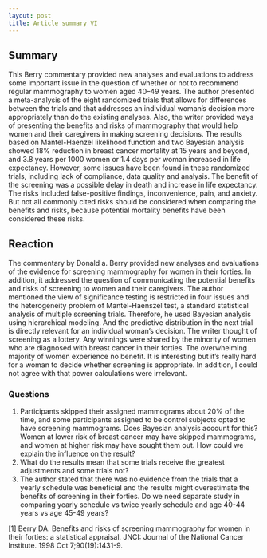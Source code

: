 ```yaml
---
layout: post
title: Article summary VI
---
```


## Summary
This Berry commentary provided new analyses and evaluations to address some important issue in the question of whether or not to recommend regular mammography to women aged 40–49 years. The author presented a meta-analysis of the eight randomized trials that allows for differences between the trials and that addresses an individual woman’s decision more appropriately than do the existing analyses. Also, the writer provided ways of presenting the benefits and risks of mammography that would help women and their caregivers in making screening decisions. The results based on Mantel-Haenzel likelihood function and two Bayesian analysis showed 18% reduction in breast cancer mortality at 15 years and beyond, and 3.8 years per 1000 women or 1.4 days per woman increased in life expectancy. However, some issues have been found in these randomized trials, including lack of compliance, data quality and analysis. The benefit of the screening was a possible delay in death and increase in life expectancy. The risks included false-positive findings, inconvenience, pain, and anxiety. But not all commonly cited risks should be considered when comparing the benefits and risks, because potential mortality benefits have been considered these risks. 

## Reaction
The commentary by Donald a. Berry provided new analyses and evaluations of the evidence for screening mammography for women in their forties. In addition, it addressed the question of communicating the potential benefits and risks of screening to women and their caregivers. The author mentioned the view of significance testing is restricted in four issues and the heterogeneity problem of Mantel-Haenszel test, a standard statistical analysis of multiple screening trials. Therefore, he used Bayesian analysis using hierarchical modeling. And the predictive distribution in the next trial is directly relevant for an individual woman’s decision. The writer thought of screening as a lottery. Any winnings were shared by the minority of women who are diagnosed with breast cancer in their forties. The overwhelming majority of women experience no benefit. It is interesting but it’s really hard for a woman to decide whether screening is appropriate. In addition, I could not agree with that power calculations were irrelevant. 

### Questions
1. Participants skipped their assigned mammograms about 20% of the time, and some participants assigned to be control subjects opted to have screening mammograms. Does Bayesian analysis account for this? Women at lower risk of breast cancer may have skipped mammograms, and women at higher risk may have sought them out. How could we explain the influence on the result?
2. What do the results mean that some trials receive the greatest adjustments and some trials not?
3. The author stated that there was no evidence from the trials that a yearly schedule was beneficial and the results might overestimate the benefits of screening in their forties. Do we need separate study in comparing yearly schedule vs twice yearly schedule and age 40-44 years vs age 45-49 years?

[1] Berry DA. Benefits and risks of screening mammography for women in their forties: a statistical appraisal. JNCI: Journal of the National Cancer Institute. 1998 Oct 7;90(19):1431-9.
